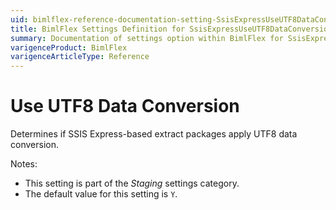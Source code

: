 ```yaml
---
uid: bimlflex-reference-documentation-setting-SsisExpressUseUTF8DataConversion
title: BimlFlex Settings Definition for SsisExpressUseUTF8DataConversion
summary: Documentation of settings option within BimlFlex for SsisExpressUseUTF8DataConversion
varigenceProduct: BimlFlex
varigenceArticleType: Reference
---
```


# Use UTF8 Data Conversion

Determines if SSIS Express-based extract packages apply UTF8 data conversion.

Notes:

* This setting is part of the *Staging* settings category.
* The default value for this setting is `Y`.
